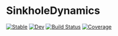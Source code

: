 # SinkholeDynamics

[![Stable](https://img.shields.io/badge/docs-stable-blue.svg)](https://pseastham.github.io/SinkholeDynamics.jl/stable)
[![Dev](https://img.shields.io/badge/docs-dev-blue.svg)](https://pseastham.github.io/SinkholeDynamics.jl/dev)
[![Build Status](https://travis-ci.com/pseastham/SinkholeDynamics.jl.svg?branch=master)](https://travis-ci.com/pseastham/SinkholeDynamics.jl)
[![Coverage](https://codecov.io/gh/pseastham/SinkholeDynamics.jl/branch/master/graph/badge.svg)](https://codecov.io/gh/pseastham/SinkholeDynamics.jl)
